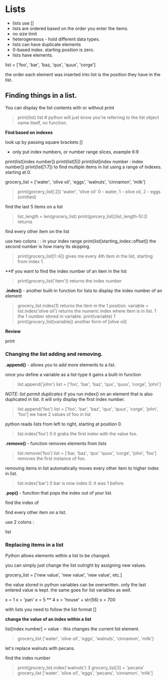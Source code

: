 # Lists

* lists use []
* lists are ordered based on the order you enter the items. 
* no size limit
* heterogeneous - hold different data types.
* lists can have duplicate elements
* 0-based index. starting position is zero.
* lists have elements.


list = ['foo', 'bar', 'baz, 'qux', 'quux', 'corge']

the order each element was inserted into list is the position they have in the list.



## Finding things in a list.

You can display the list contents with or without print

> print(list)
> list            # python will just know you're referring to the list object name itself, no function.

**Find based on indexes**

look up by passing square brackets []
* only put index numbers, or number range slices, example 6:9 

print(list[index number])  print(list[5])
print(list[index number : index number]) print(list[1:7])  to find multiple items in list using a range of indexes. starting at 0.

grocery_list = ['water', 'olive oil', 'eggs', 'walnuts', 'cinnamon', 'milk']

> print(gorcery_list[:2])
> 'water', 'olive oil'                   0 - water, 1 - olive oil, 2 - eggs (omitted)

find the last 5 items on a list

> list_length = len(grocery_list)
> print(gorcery_list[(list_length-5):])
> returns 

find every other item on the list

use two colons : : in your index range  print(list[starting_index::offset]) the second number is how many its skipping.

> print(grocery_list[1::4])  gives me every 4th item in the list, starting from index 1.  

**If you want to find the index number of an item in the list 

> print(grocery_list('item')) returns the index number 

**.index()** - another built-in function for lists to display the index number of an element 

> grocery_list.index(1)                  returns the item in the 1 position. 
> variable = list.index('olive oil')     returns the numeric index where item is in list. 
1    the 1 number stored in variable.
> print(variable)
> 1
> print(grocery_list[variable])    another form of 
> [olive oil]



**Review**

print

### Changing the list adding and removing.

**.append()** - allows you to add more elements to a list. 

once you define a variable as a list-type it gains a built-in function

> list.append('john')
> list = ['foo', 'bar', 'baz', 'qux', 'quux', 'corge', 'john']


*NOTE: list permit duplicates* if you run index() on an element that is also duplicated in list. it will only display the first index number.

> list.append('foo')
> list = ['foo', 'bar', 'baz', 'qux', 'quux', 'corge', 'john', 'foo']       we have 2 values of foo in list

python reads lists from left to right, starting at position 0. 

> list.index('foo')
> 0                    it grabs the first index with the value foo.

**.remove()** - function removes elements from lists

> list.remove('foo')
> list = ['bar, 'baz', 'qux' 'quux', 'corge', 'john', 'foo']                removes the first instance of foo.

removing items in list automatically moves every other item to higher index in list. 

> list.index('bar')
> 0                       bar is now index 0. it was 1 before. 






**.pop()** - function that pops the index out of your list. 

find the index of 

find every other item on a list.

use 2 colons :

list

### Replacing items in a list

Python allows elements within a list to be changed.

you can simply just change the list outright by assigning new values.

grocery_list = ['new value', 'new value', 'new value', etc.]

the value stored in python variables can be overwritten. only the last entered value is kept. the same goes for list variables as well.

x = 1
x = 'pan'
x = 5 ** 4
x = 'house' + str(56)
x = 700

with lists you need to follow the list format [] 

**change the value of an index within a list** 

list[index number] = value      - this changes the current list element.

> grocery_list
> ['water', 'olive oil', 'eggs', 'walnuts', 'cinnamon', 'milk']

let's replace walnuts with pecans. 

find the index number

> print(grocery_list.index('walnuts')
> 3
> grocery_list[3] = 'pecans'
> grocery_list
> ['water', 'olive oil', 'eggs', 'pecans', 'cinnamon', 'milk']



